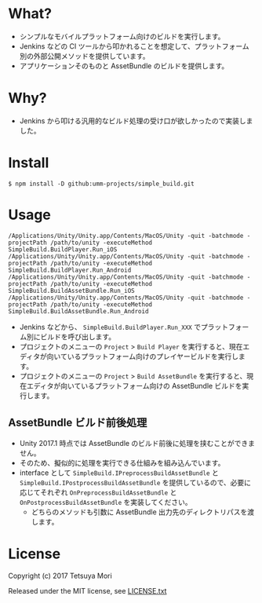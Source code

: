 # What?

* シンプルなモバイルプラットフォーム向けのビルドを実行します。
* Jenkins などの CI ツールから叩かれることを想定して、プラットフォーム別の外部公開メソッドを提供しています。
* アプリケーションそのものと AssetBundle のビルドを提供します。

# Why?

* Jenkins から叩ける汎用的なビルド処理の受け口が欲しかったので実装しました。

# Install

```shell
$ npm install -D github:umm-projects/simple_build.git
```

# Usage

```shell
/Applications/Unity/Unity.app/Contents/MacOS/Unity -quit -batchmode -projectPath /path/to/unity -executeMethod SimpleBuild.BuildPlayer.Run_iOS
/Applications/Unity/Unity.app/Contents/MacOS/Unity -quit -batchmode -projectPath /path/to/unity -executeMethod SimpleBuild.BuildPlayer.Run_Android
/Applications/Unity/Unity.app/Contents/MacOS/Unity -quit -batchmode -projectPath /path/to/unity -executeMethod SimpleBuild.BuildAssetBundle.Run_iOS
/Applications/Unity/Unity.app/Contents/MacOS/Unity -quit -batchmode -projectPath /path/to/unity -executeMethod SimpleBuild.BuildAssetBundle.Run_Android
```

* Jenkins などから、 `SimpleBuild.BuildPlayer.Run_XXX` でプラットフォーム別にビルドを呼び出します。
* プロジェクトのメニューの `Project` &gt; `Build Player` を実行すると、現在エディタが向いているプラットフォーム向けのプレイヤービルドを実行します。
* プロジェクトのメニューの `Project` &gt; `Build AssetBundle` を実行すると、現在エディタが向いているプラットフォーム向けの AssetBundle ビルドを実行します。

## AssetBundle ビルド前後処理

* Unity 2017.1 時点では AssetBundle のビルド前後に処理を挟むことができません。
* そのため、擬似的に処理を実行できる仕組みを組み込んでいます。
* interface として `SimpleBuild.IPreprocessBuildAssetBundle` と `SimpleBuild.IPostprocessBuildAssetBundle` を提供しているので、必要に応じてそれぞれ `OnPreprocessBuildAssetBundle` と `OnPostprocessBuildAssetBundle` を実装してください。
  * どちらのメソッドも引数に AssetBundle 出力先のディレクトリパスを渡します。


# License

Copyright (c) 2017 Tetsuya Mori

Released under the MIT license, see [LICENSE.txt](LICENSE.txt)

